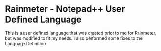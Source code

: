 # Rainmeter - Notepad++ User Defined Language
This is a user defined language that was created prior to me for Rainmeter, but was modified to fit my needs. I also performed some fixes to the Language Definition.
